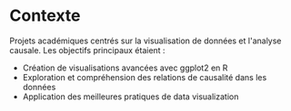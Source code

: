 # Contexte
Projets académiques centrés sur la visualisation de données et l'analyse causale. 
Les objectifs principaux étaient :
- Création de visualisations avancées avec ggplot2 en R
- Exploration et compréhension des relations de causalité dans les données
- Application des meilleures pratiques de data visualization
